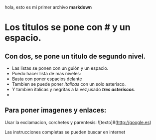 hola, esto es mi primer archivo **markdown**

# Los titulos se pone con # y un espacio. 

## Con dos, se pone un titulo de segundo nivel.

- Las listas se ponen con un guión y un espacio.
- Puedo hacer lista de mas niveles:
- Basta con poner espacios delante 
- Tambien se puede poner *italicas* con un solo asterisco. 
 - Y tambien italicas y negritas a la vez,usado  ***tres asteriscos***.
 -  
 ## Para poner imagenes y enlaces:  
 Usar la exclamacion, corchetes y parentesis:
 ![texto]8(http://google.es)
 
 Las instrucciones completas se pueden buscar en internet 
